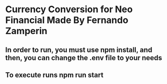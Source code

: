 # Currency Conversion for Neo Financial Made By Fernando Zamperin

## In order to run, you must use npm install, and then, you can change the .env file to your needs

## To execute runs npm run start
